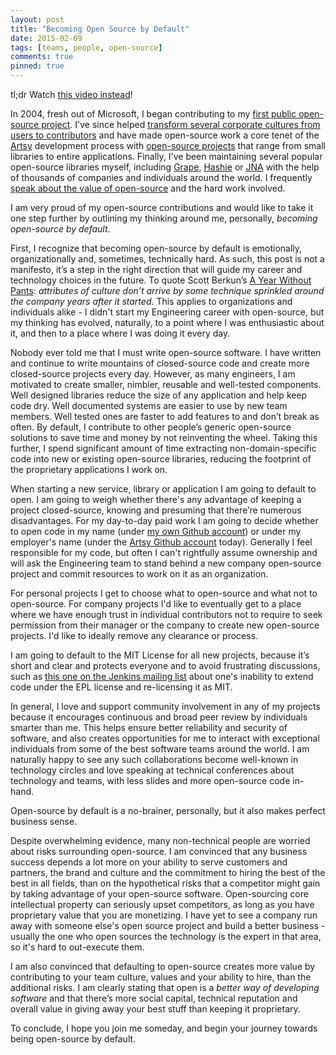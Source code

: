 ```yaml
---
layout: post
title: "Becoming Open Source by Default"
date: 2015-02-09
tags: [teams, people, open-source]
comments: true
pinned: true
---
```

tl;dr Watch [this video instead](https://vimeo.com/136554627)!

In 2004, fresh out of Microsoft, I began contributing to my [first public open-source project](https://github.com/dblock/dotnetinstaller). I've since helped [transform several corporate cultures from users to contributors](http://opensource.com/life/10/12/corporate-change-contributing-open-source) and have made open-source work a core tenet of the [Artsy](https://www.artsy.net/) development process with [open-source projects](http://artsy.github.io/open-source) that range from small libraries to entire applications. Finally, I've been maintaining several popular open-source libraries myself, including [Grape](https://github.com/ruby-grape/grape), [Hashie](https://github.com/intridea/hashie) or [JNA](https://github.com/twall/jna) with the help of thousands of companies and individuals around the world. I frequently [speak about the value of open-source](http://confreaks.com/videos/4166-gogaruco2014-taking-over-someone-else-s-open-source-projects) and the hard work involved.

I am very proud of my open-source contributions and would like to take it one step further by outlining my thinking around me, personally, _becoming open-source by default_.

<!-- more -->

First, I recognize that becoming open-source by default is emotionally, organizationally and, sometimes, technically hard. As such, this post is not a manifesto, it’s a step in the right direction that will guide my career and technology choices in the future. To quote Scott Berkun’s [A Year Without Pants](http://scottberkun.com/yearwithoutpants): _attributes of culture don’t arrive by some technique sprinkled around the company years after it started_. This applies to organizations and individuals alike - I didn't start my Engineering career with open-source, but my thinking has evolved, naturally, to a point where I was enthusiastic about it, and then to a place where I was doing it every day.

Nobody ever told me that I must write open-source software. I have written and continue to write mountains of closed-source code and create more closed-source projects every day. However, as many engineers, I am motivated to create smaller, nimbler, reusable and well-tested components. Well designed libraries reduce the size of any application and help keep code dry. Well documented systems are easier to use by new team members. Well tested ones are faster to add features to and don’t break as often. By default, I contribute to other people’s generic open-source solutions to save time and money by not reinventing the wheel. Taking this further, I spend significant amount of time extracting non-domain-specific code into new or existing open-source libraries, reducing the footprint of the proprietary applications I work on.

When starting a new service, library or application I am going to default to open. I am going to weigh whether there's any advantage of keeping a project closed-source, knowing and presuming that there’re numerous disadvantages. For my day-to-day paid work I am going to decide whether to open code in my name (under [my own Github account](https://github.com/dblock)) or under my employer's name (under the [Artsy Github account](https://github.com/artsy) today). Generally I feel responsible for my code, but often I can't rightfully assume ownership and will ask the Engineering team to stand behind a new company open-source project and commit resources to work on it as an organization.

For personal projects I get to choose what to open-source and what not to open-source. For company projects I'd like to eventually get to a place where we have enough trust in individual contributors not to require to seek permission from their manager or the company to create new open-source projects. I'd like to ideally remove any clearance or process.

I am going to default to the MIT License for all new projects, because it’s short and clear and protects everyone and to avoid frustrating discussions, such as [this one on the Jenkins mailing list](https://groups.google.com/forum/#!msg/jenkinsci-dev/ywCwlY569dI/J351N6JjXagJ) about one's inability to extend code under the EPL license and re-licensing it as MIT.

In general, I love and support community involvement in any of my projects because it encourages continuous and broad peer review by individuals smarter than me. This helps ensure better reliability and security of software, and also creates opportunities for me to interact with exceptional individuals from some of the best software teams around the world. I am naturally happy to see any such collaborations become well-known in technology circles and love speaking at technical conferences about technology and teams, with less slides and more open-source code in-hand.

Open-source by default is a no-brainer, personally, but it also makes perfect business sense.

Despite overwhelming evidence, many non-technical people are worried about risks surrounding open-source. I am convinced that any business success depends a lot more on your ability to serve customers and partners, the brand and culture and the commitment to hiring the best of the best in all fields, than on the hypothetical risks that a competitor might gain by taking advantage of your open-source software. Open-sourcing core intellectual property can seriously upset competitors, as long as you have proprietary value that you are monetizing. I have yet to see a company run away with someone else's open source project and build a better business - usually the one who open sources the technology is the expert in that area, so it's hard to out-execute them.

I am also convinced that defaulting to open-source creates more value by contributing to your team culture, values and your ability to hire, than the additional risks. I am clearly stating that open is a _better way of developing software_ and that there’s more social capital, technical reputation and overall value in giving away your best stuff than keeping it proprietary.

To conclude, I hope you join me someday, and begin your journey towards being open-source by default.
